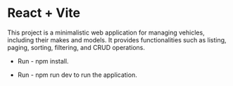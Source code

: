 # React + Vite

This project is a minimalistic web application for managing vehicles, including their makes and models. It provides functionalities such as listing, paging, sorting, filtering, and CRUD operations.

- Run - npm install.

- Run - npm run dev to run the application.

